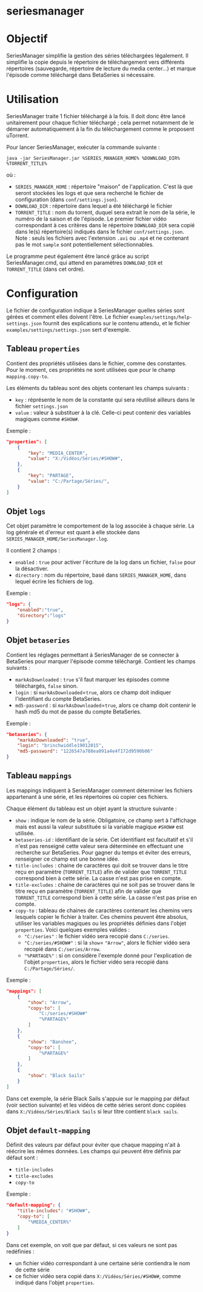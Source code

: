 # seriesmanager

# Objectif
SeriesManager simplifie la gestion des séries téléchargées légalement. Il simplifie la copie depuis le répertoire de téléchargement vers différents répertoires (sauvegarde, répertoire de lecture du media center...) et marque l'épisode comme téléchargé dans BetaSeries si nécessaire.

# Utilisation
SeriesManager traite 1 fichier téléchargé à la fois. Il doit donc être lancé unitairement pour chaque fichier téléchargé ; cela permet notamment de le démarrer automatiquement à la fin du téléchargement comme le proposent uTorrent.

Pour lancer SeriesManager, exécuter la commande suivante :

```
java -jar SeriesManager.jar %SERIES_MANAGER_HOME% %DOWNLOAD_DIR% %TORRENT_TITLE%
```
où :
* ```SERIES_MANAGER_HOME``` : répertoire "maison" de l'application. C'est là que seront stockées les logs et que sera recherché le fichier de configuration (dans ```conf/settings.json```).
* ```DOWNLOAD_DIR``` : répertoire dans lequel a été téléchargé le fichier
* ```TORRENT_TITLE``` : nom du torrent, duquel sera extrait le nom de la série, le numéro de la saison et de l'épisode. Le premier fichier vidéo correspondant à ces critères dans le répertoire ```DOWNLOAD_DIR``` sera copié dans le(s) répertoire(s) indiqués dans le fichier ```conf/settings.json```. Note : seuls les fichiers avec l'extension ```.avi``` ou ```.mp4``` et ne contenant pas le mot ```sample``` sont potentiellement sélectionnables.

Le programme peut également être lancé grâce au script SeriesManager.cmd, qui attend en paramètres ```DOWNLOAD_DIR``` et ```TORRENT_TITLE``` (dans cet ordre).

# Configuration
Le fichier de configuration indique à SeriesManager quelles séries sont gérées et comment elles doivent l'être. Le fichier ```examples/settings/help-settings.json``` fournit des explications sur le contenu attendu, et le fichier ```examples/settings/settings.json``` sert d'exemple.

## Tableau ```properties```
Contient des propriétés utilisées dans le fichier, comme des constantes. Pour le moment, ces propriétés ne sont utilisées que pour le champ ```mapping.copy-to```.

Les éléments du tableau sont des objets contenant les champs suivants :
* ```key``` : réprésente le nom de la constante qui sera réutilisé ailleurs dans le fichier ```settings.json```
* ```value``` : valeur à substituer à la clé. Celle-ci peut contenir des variables magiques comme ```#SHOW#```.

Exemple :
```json
"properties": [
	{
		"key": "MEDIA_CENTER",
		"value": "X:/Vidéos/Séries/#SHOW#",
	},
	{
		"key": "PARTAGE",
		"value": "C:/Partage/Séries/",
	}
]
```

## Objet ```logs```
Cet objet paramètre le comportement de la log associée à chaque série. La log générale et d'erreur est quant à elle stockée dans ```SERIES_MANAGER_HOME/SeriesManager.log```.

Il contient 2 champs :
* ```enabled``` : ```true``` pour activer l'écriture de la log dans un fichier, ```false``` pour la désactiver.
* ```directory``` : nom du répertoire, basé dans ```SERIES_MANAGER_HOME```, dans lequel écrire les fichiers de log.

Exemple :
```json
"logs": {
	"enabled":"true",
	"directory":"logs"
}
```

## Objet ```betaseries```
Contient les réglages permettant à SeriesManager de se connecter à BetaSeries pour marquer l'épisode comme téléchargé. Contient les champs suivants :
* ```markAsDownloaded``` : ```true``` s'il faut marquer les épisodes comme téléchargés, ```false``` sinon.
* ```login``` : si ```markAsDownloaded```=```true```, alors ce champ doit indiquer l'identifiant du compte BetaSeries.
* ```md5-password``` : si ```markAsDownloaded```=```true```, alors ce champ doit contenir le hash md5 du mot de passe du compte BetaSeries.

Exemple :
```json
"betaseries": {
	"markAsDownloaded": "true",
	"login": "brinchwiddle19012015",
	"md5-password": "1226547a788ea091a4e4f172d9590b06"
}
```

## Tableau ```mappings```
Les mappings indiquent à SeriesManager comment déterminer les fichiers appartenant à une série, et les répertoires où copier ces fichiers.

Chaque élément du tableau est un objet ayant la structure suivante :
* ```show``` : indique le nom de la série. Obligatoire, ce champ sert à l'affichage mais est aussi la valeur substituée si la variable magique ```#SHOW#``` est utilisée.
* ```betaseries-id``` : identifiant de la série. Cet identifiant est facultatif et s'il n'est pas renseigné cette valeur sera déterminée en effectuant une recherche sur BetaSeries. Pour gagner du temps et éviter des erreurs, renseigner ce champ est une bonne idée.
* ```title-includes``` : chaine de caractères qui doit se trouver dans le titre reçu en paramètre (```TORRENT_TITLE```) afin de valider que ```TORRENT_TITLE``` correspond bien à cette série. La casse n'est pas prise en compte.
* ```title-excludes``` : chaine de caractères qui ne soit pas se trouver dans le titre reçu en paramètre (```TORRENT_TITLE```) afin de valider que ```TORRENT_TITLE``` correspond bien à cette série. La casse n'est pas prise en compte.
* ```copy-to``` : tableau de chaines de caractères contenant les chemins vers lesquels copier le fichier à traiter. Ces chemins peuvent être absolus, utiliser les variables magiques ou les propriétés définies dans l'objet ```properties```. Voici quelques exemples valides :
  * ```"C:/series"``` : le fichier vidéo sera recopié dans ```C:/series```.
  * ```"C:/series/#SHOW#"``` : si la ```show```= ```"Arrow"```, alors le fichier vidéo sera recopié dans ```C:/series/Arrow```.
  * ```"%PARTAGE%"``` : si on considère l'exemple donné pour l'explication de l'objet ```properties```, alors le fichier vidéo sera recopié dans ```C:/Partage/Séries/```.

Exemple :
```json
"mappings": [
	{
		"show": "Arrow",
		"copy-to": [
			"C:/series/#SHOW#"
			"%PARTAGE%"
		]
	},
	{
		"show": "Banshee",
		"copy-to": [
			"%PARTAGE%"
		]
	},
	{
		"show": "Black Sails"
	}
]
```
Dans cet exemple, la série Black Sails s'appuie sur le mapping par défaut (voir section suivante) et les vidéos de cette séries seront donc copiées dans ```X:/Vidéos/Séries/Black Sails``` si leur titre contient ```black sails```.

## Objet ```default-mapping```
Définit des valeurs par défaut pour éviter que chaque mapping n'ait à réécrire les mêmes données.
Les champs qui peuvent être définis par défaut sont :
* ```title-includes```
* ```title-excludes```
* ```copy-to```

Exemple :
```json
"default-mapping": {
	"title-includes": "#SHOW#",
	"copy-to": [
		"%MEDIA_CENTER%"
	]
}
```
Dans cet exemple, on voit que par défaut, si ces valeurs ne sont pas redéfinies :
* un fichier vidéo correspondant à une certaine série contiendra le nom de cette série
* ce fichier vidéo sera copié dans ```X:/Vidéos/Séries/#SHOW#```, comme indiqué dans l'objet ```properties```.
